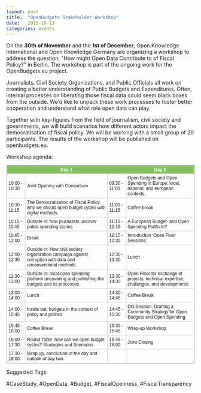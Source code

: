 ```yaml
---
layout: post
title:  "OpenBudgets Stakeholder Workshop"
date:   2015-10-13
categories: events
---
```

On the **30th of November** and the **1st of December**, Open Knowledge International and Open Knowledge Germany are organizing a workshop to address the question: "How might Open Data Contribute to of Fiscal Policy?" in Berlin. The workshop is part of the ongoing work for the OpenBudgets.eu project.

Journalists, Civil Society Organizations, and Public Officials all work on creating a better understanding of Public Budgets and Expenditures. Often, internal processes on liberating those fiscal data could seem black boxes from the outside. We'd like to unpack these work processes to foster better cooperation and understand what role open data can play. 

Together with key-figures from the field of journalism, civil society and governments, we will build scenarios how different actors impact the democratisation of fiscal policy. We will be working with a small group of 20 participants. The results of the workshop will be published on openbudgets.eu. 


Workshop agenda: 

<style type="text/css">
	table.tableizer-table {
	border: 1px solid #CCC; font-family: Arial, Helvetica, sans-serif;
	font-size: 12px;
} 
.tableizer-table td {
	padding: 4px;
	margin: 3px;
	border: 1px solid #ccc;
}
.tableizer-table th {
	background-color: #82bf5e; 
	color: #FFF;
	font-weight: bold;
}
</style><table class="tableizer-table">
<tr class="tableizer-firstrow"><th></th><th>Day 1</th><th>&nbsp;</th><th>Day 2</th></tr>
 <tr><td>10:00 - 10:30</td><td>Joint Opening with Consortium</td><td>09:30 - 11:00</td><td>Open Budgets and Open Spending in Europe: local, national, and european contexts. </td></tr>
 <tr><td>10:30 - 11:15 </td><td>The Democratization of Fiscal Policy: why we should open budget cycles with digital methods.</td><td>11:00 - 11:15</td><td>Coffee break</td></tr>
 <tr><td>11:15 - 11:45</td><td>Outside in: how journalists uncover public spending stories</td><td>11:15 - 12:15 </td><td>A European Budget- and Open Spending Platform?</td></tr>
 <tr><td>11:45 - 12:00 </td><td>Break</td><td>12:15 - 12:30 </td><td>Introduction ‘Open Floor Sessions’ </td></tr>
 <tr><td>12:00 - 12:30 </td><td>Outside in: How civil society organization campaign against corruption with data and unconventional methods</td><td>12:30 - 13:30 </td><td>Lunch</td></tr>
 <tr><td>12:30 - 13:00 </td><td>Outside in: local open spending platform uncovering and publishing the budgets and its processes</td><td>13:30 - 14:30 </td><td>Open Floor for exchange of projects, technical expertise, challenges, and developments</td></tr>
 <tr><td>13:00 - 14:00 </td><td>Lunch</td><td>14:30 - 14:45 </td><td>Coffee Break</td></tr>
 <tr><td>14:00 - 15:45 </td><td>Inside out: budgets in the context of policy and politics</td><td>14:45 - 15:30</td><td>DO Session: Drafting a Community Strategy for Open Budgets and Open Spending.</td></tr>
 <tr><td>15:45 - 16:00 </td><td>Coffee Break</td><td>15:30 - 15:45 </td><td>Wrap-up Workshop</td></tr>
 <tr><td>16:00 - 17:30 </td><td>Round Table: how can we open budget cycles? Strategies and Scenarios</td><td>15:45 - 16:00  </td><td>Joint Closing</td></tr>
 <tr><td>17:30 - 18:00 </td><td>Wrap up, conclusion of the day and outlook of day two.</td><td>&nbsp;</td><td></td></tr>
</table>

Suggested Tags:

 #CaseStudy, #OpenData, #Budget, #FiscalOpenness, #FiscalTransparency